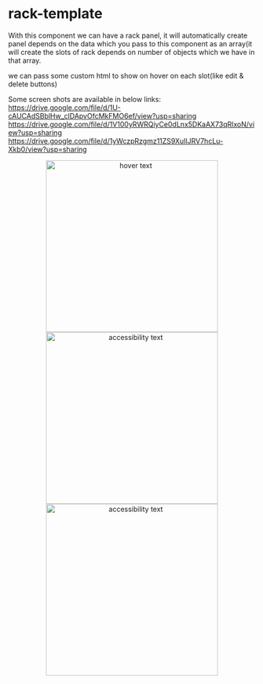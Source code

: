 # rack-template

With this component we can have a rack panel, it will automatically create panel depends on the data which you pass to this component as an array(it will create the slots of rack depends on number of objects which we have in that array.

we can pass some custom html to show on hover on each slot(like edit & delete buttons)

Some screen shots are available in below links:
https://drive.google.com/file/d/1U-cAUCAdSBblHw_clDApvOfcMkFMO6ef/view?usp=sharing
https://drive.google.com/file/d/1V100yRWRQiyCe0dLnx5DKaAX73qRlxoN/view?usp=sharing
https://drive.google.com/file/d/1yWczpRzgmz11ZS9XuIlJRV7hcLu-Xkb0/view?usp=sharing


<p align="center">
  <img src="https://drive.google.com/file/d/1U-cAUCAdSBblHw_clDApvOfcMkFMO6ef/view?usp=sharing" width="350" title="hover text">
  <img src="https://drive.google.com/file/d/1V100yRWRQiyCe0dLnx5DKaAX73qRlxoN/view?usp=sharing" width="350" alt="accessibility text">
  <img src="https://drive.google.com/file/d/1yWczpRzgmz11ZS9XuIlJRV7hcLu-Xkb0/view?usp=sharing" width="350" alt="accessibility text">
</p>

